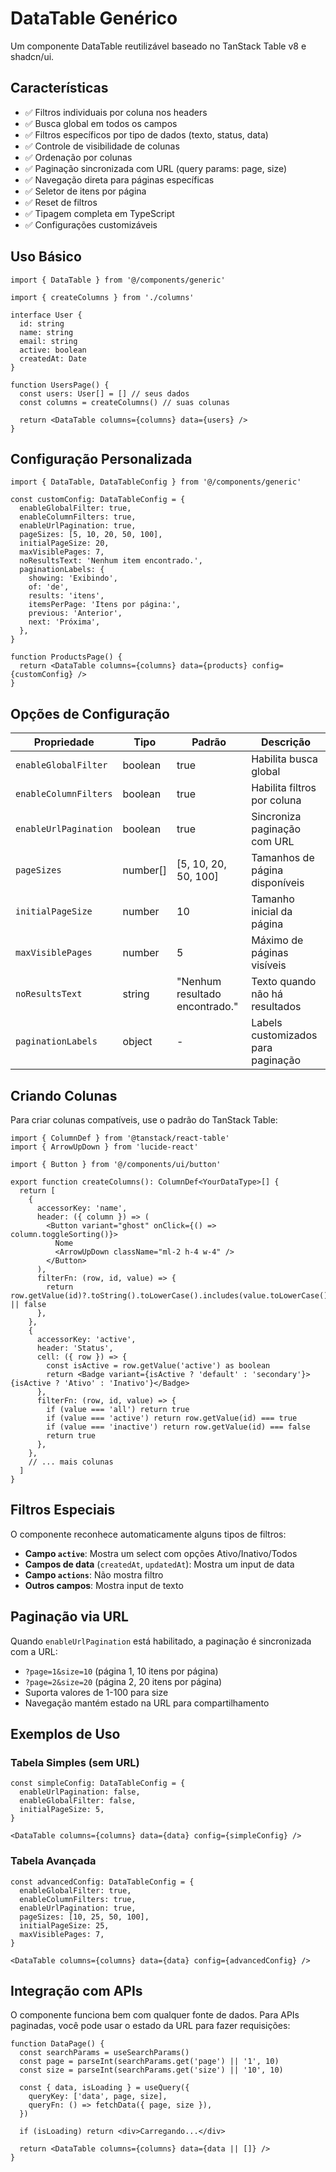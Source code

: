 # DataTable Genérico

Um componente DataTable reutilizável baseado no TanStack Table v8 e shadcn/ui.

## Características

- ✅ Filtros individuais por coluna nos headers
- ✅ Busca global em todos os campos
- ✅ Filtros específicos por tipo de dados (texto, status, data)
- ✅ Controle de visibilidade de colunas
- ✅ Ordenação por colunas
- ✅ Paginação sincronizada com URL (query params: page, size)
- ✅ Navegação direta para páginas específicas
- ✅ Seletor de itens por página
- ✅ Reset de filtros
- ✅ Tipagem completa em TypeScript
- ✅ Configurações customizáveis

## Uso Básico

```tsx
import { DataTable } from '@/components/generic'

import { createColumns } from './columns'

interface User {
  id: string
  name: string
  email: string
  active: boolean
  createdAt: Date
}

function UsersPage() {
  const users: User[] = [] // seus dados
  const columns = createColumns() // suas colunas

  return <DataTable columns={columns} data={users} />
}
```

## Configuração Personalizada

```tsx
import { DataTable, DataTableConfig } from '@/components/generic'

const customConfig: DataTableConfig = {
  enableGlobalFilter: true,
  enableColumnFilters: true,
  enableUrlPagination: true,
  pageSizes: [5, 10, 20, 50, 100],
  initialPageSize: 20,
  maxVisiblePages: 7,
  noResultsText: 'Nenhum item encontrado.',
  paginationLabels: {
    showing: 'Exibindo',
    of: 'de',
    results: 'itens',
    itemsPerPage: 'Itens por página:',
    previous: 'Anterior',
    next: 'Próxima',
  },
}

function ProductsPage() {
  return <DataTable columns={columns} data={products} config={customConfig} />
}
```

## Opções de Configuração

| Propriedade           | Tipo     | Padrão                         | Descrição                          |
| --------------------- | -------- | ------------------------------ | ---------------------------------- |
| `enableGlobalFilter`  | boolean  | true                           | Habilita busca global              |
| `enableColumnFilters` | boolean  | true                           | Habilita filtros por coluna        |
| `enableUrlPagination` | boolean  | true                           | Sincroniza paginação com URL       |
| `pageSizes`           | number[] | [5, 10, 20, 50, 100]           | Tamanhos de página disponíveis     |
| `initialPageSize`     | number   | 10                             | Tamanho inicial da página          |
| `maxVisiblePages`     | number   | 5                              | Máximo de páginas visíveis         |
| `noResultsText`       | string   | "Nenhum resultado encontrado." | Texto quando não há resultados     |
| `paginationLabels`    | object   | -                              | Labels customizados para paginação |

## Criando Colunas

Para criar colunas compatíveis, use o padrão do TanStack Table:

```tsx
import { ColumnDef } from '@tanstack/react-table'
import { ArrowUpDown } from 'lucide-react'

import { Button } from '@/components/ui/button'

export function createColumns(): ColumnDef<YourDataType>[] {
  return [
    {
      accessorKey: 'name',
      header: ({ column }) => (
        <Button variant="ghost" onClick={() => column.toggleSorting()}>
          Nome
          <ArrowUpDown className="ml-2 h-4 w-4" />
        </Button>
      ),
      filterFn: (row, id, value) => {
        return row.getValue(id)?.toString().toLowerCase().includes(value.toLowerCase()) || false
      },
    },
    {
      accessorKey: 'active',
      header: 'Status',
      cell: ({ row }) => {
        const isActive = row.getValue('active') as boolean
        return <Badge variant={isActive ? 'default' : 'secondary'}>{isActive ? 'Ativo' : 'Inativo'}</Badge>
      },
      filterFn: (row, id, value) => {
        if (value === 'all') return true
        if (value === 'active') return row.getValue(id) === true
        if (value === 'inactive') return row.getValue(id) === false
        return true
      },
    },
    // ... mais colunas
  ]
}
```

## Filtros Especiais

O componente reconhece automaticamente alguns tipos de filtros:

- **Campo `active`**: Mostra um select com opções Ativo/Inativo/Todos
- **Campos de data** (`createdAt`, `updatedAt`): Mostra um input de data
- **Campo `actions`**: Não mostra filtro
- **Outros campos**: Mostra input de texto

## Paginação via URL

Quando `enableUrlPagination` está habilitado, a paginação é sincronizada com a URL:

- `?page=1&size=10` (página 1, 10 itens por página)
- `?page=2&size=20` (página 2, 20 itens por página)
- Suporta valores de 1-100 para size
- Navegação mantém estado na URL para compartilhamento

## Exemplos de Uso

### Tabela Simples (sem URL)

```tsx
const simpleConfig: DataTableConfig = {
  enableUrlPagination: false,
  enableGlobalFilter: false,
  initialPageSize: 5,
}

<DataTable columns={columns} data={data} config={simpleConfig} />
```

### Tabela Avançada

```tsx
const advancedConfig: DataTableConfig = {
  enableGlobalFilter: true,
  enableColumnFilters: true,
  enableUrlPagination: true,
  pageSizes: [10, 25, 50, 100],
  initialPageSize: 25,
  maxVisiblePages: 7,
}

<DataTable columns={columns} data={data} config={advancedConfig} />
```

## Integração com APIs

O componente funciona bem com qualquer fonte de dados. Para APIs paginadas, você pode usar o estado da URL para fazer requisições:

```tsx
function DataPage() {
  const searchParams = useSearchParams()
  const page = parseInt(searchParams.get('page') || '1', 10)
  const size = parseInt(searchParams.get('size') || '10', 10)

  const { data, isLoading } = useQuery({
    queryKey: ['data', page, size],
    queryFn: () => fetchData({ page, size }),
  })

  if (isLoading) return <div>Carregando...</div>

  return <DataTable columns={columns} data={data || []} />
}
```
